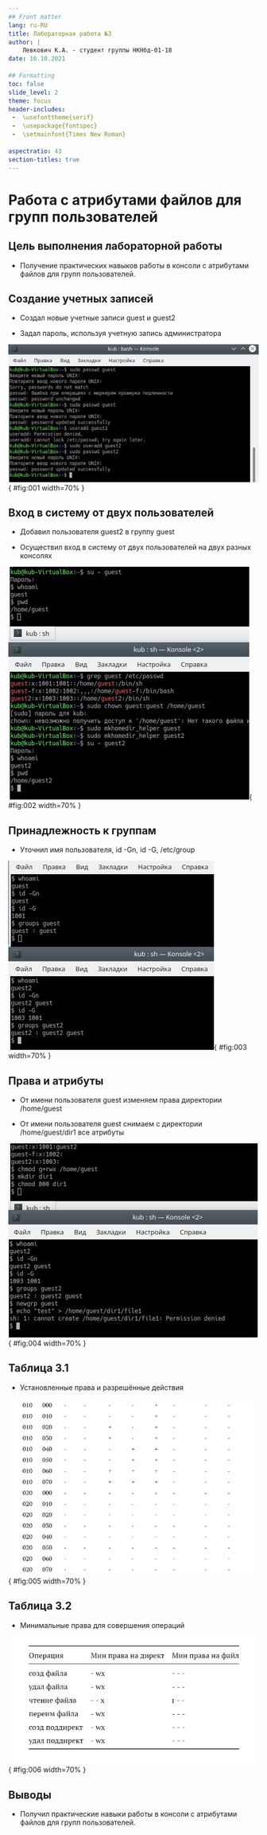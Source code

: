 ```yaml
---
## Front matter
lang: ru-RU
title: Лабораторная работа №3
author: |
	Левкович К.А. - студент группы НКНбд-01-18
date: 16.10.2021

## Formatting
toc: false
slide_level: 2
theme: focus
header-includes: 
 -	\usefonttheme{serif}
 -	\usepackage{fontspec}  
 -	\setmainfont{Times New Roman} 

aspectratio: 43
section-titles: true
---
```


# Работа с атрибутами файлов для групп пользователей

## Цель выполнения лабораторной работы

- Получение практических навыков работы в консоли с атрибутами файлов для групп пользователей.


## Создание учетных записей

- Создал новые учетные записи guest и guest2

- Задал пароль, используя учетную запись администратора

![Создание учётных записей](image/1.jpg){ #fig:001 width=70% }

## Вход в систему от двух пользователей

- Добавил пользователя guest2 в группу guest

- Осуществил вход в систему от двух пользователей на двух разных консолях

![Вход в систему от двух пользователей](image/2.jpg){ #fig:002 width=70% }

## Принадлежность к группам

- Уточнил имя пользователя, id -Gn, id -G, /etc/group

![Информация о пользователях](image/3.jpg){ #fig:003 width=70% }


## Права и атрибуты

- От имени пользователя guest изменяем права директории /home/guest

- От имени пользователя guest снимаем с директории /home/guest/dir1 все атрибуты

![Снятие атрибутов](image/4.jpg){ #fig:004 width=70% }

## Таблица 3.1

- Установленные права и разрешённые действия

![Права на действия](image/5.jpg){ #fig:005 width=70% }


## Таблица 3.2

- Минимальные права для совершения операций

![Минимальные права](image/6.jpg){ #fig:006 width=70% }


## Выводы

- Получил практические навыки работы в консоли с атрибутами файлов для групп пользователей.